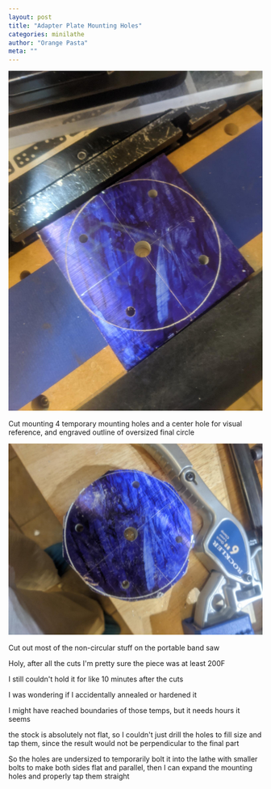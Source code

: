 ```yaml
---
layout: post
title: "Adapter Plate Mounting Holes"
categories: minilathe 
author: "Orange Pasta"
meta: ""
---
```


![](/assets/img/mounting_holes/mounting_holes.jpeg) 

Cut mounting 4 temporary mounting holes and a center hole for visual reference, and engraved outline of oversized final circle

![](/assets/img/mounting_holes/mounting_holes_rough_cut.jpeg) 

Cut out most of the non-circular stuff on the portable band saw

Holy, after all the cuts I'm pretty sure the piece was at least 200F

I still couldn't hold it for like 10 minutes after the cuts


I was wondering if I accidentally annealed or hardened it

I might have reached boundaries of those temps, but it needs hours it seems

the stock is absolutely not flat, so I couldn't just drill the holes to fill size and tap them, since the result would not be perpendicular to the final part

So the holes are undersized to temporarily bolt it into the lathe with smaller bolts to make both sides flat and parallel, then I can expand the mounting holes and properly tap them straight


